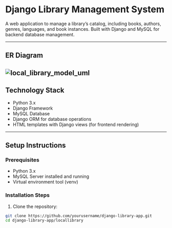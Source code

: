 # Django Library Management System

A web application to manage a library’s catalog, including books, authors, genres, languages, and book instances. Built with Django and MySQL for backend database management.

---
## ER Diagram

![local_library_model_uml](https://github.com/user-attachments/assets/3ef77401-590c-455f-b4a7-31fac255cf40)
---

## Technology Stack

- Python 3.x
- Django Framework
- MySQL Database
- Django ORM for database operations
- HTML templates with Django views (for frontend rendering)

---

## Setup Instructions

### Prerequisites

- Python 3.x
- MySQL Server installed and running
- Virtual environment tool (venv)

### Installation Steps

1. Clone the repository:

```bash
git clone https://github.com/yourusername/django-library-app.git
cd django-library-app/locallibrary
```
